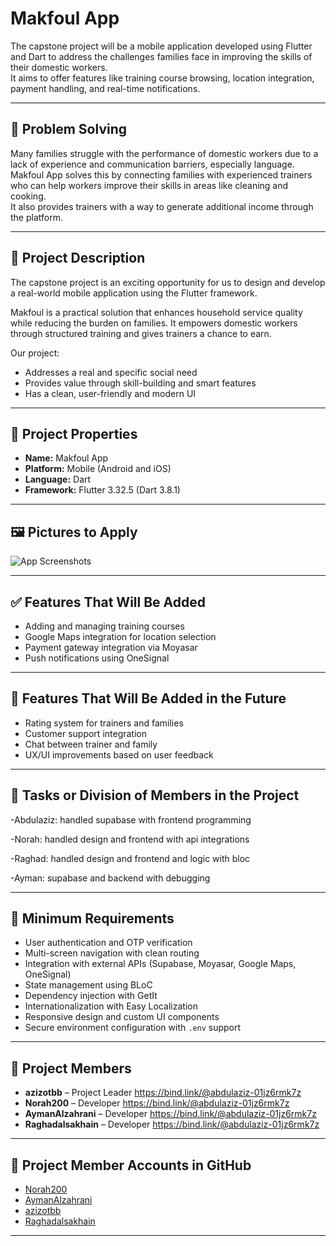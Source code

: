 # Makfoul App

The capstone project will be a mobile application developed using Flutter and Dart to address the challenges families face in improving the skills of their domestic workers.  
It aims to offer features like training course browsing, location integration, payment handling, and real-time notifications.

---

## 🧠 Problem Solving

Many families struggle with the performance of domestic workers due to a lack of experience and communication barriers, especially language.  
Makfoul App solves this by connecting families with experienced trainers who can help workers improve their skills in areas like cleaning and cooking.  
It also provides trainers with a way to generate additional income through the platform.

---

## 📝 Project Description

The capstone project is an exciting opportunity for us to design and develop a real-world mobile application using the Flutter framework.

Makfoul is a practical solution that enhances household service quality while reducing the burden on families. It empowers domestic workers through structured training and gives trainers a chance to earn.

Our project:

- Addresses a real and specific social need  
- Provides value through skill-building and smart features  
- Has a clean, user-friendly and modern UI

---

## 🔧 Project Properties

- **Name:** Makfoul App  
- **Platform:** Mobile (Android and iOS)  
- **Language:** Dart  
- **Framework:** Flutter 3.32.5 (Dart 3.8.1)

---

## 🖼️ Pictures to Apply

![App Screenshots](https://i.imgur.com/Yr0qJSR.png)

---

## ✅ Features That Will Be Added

- Adding and managing training courses  
- Google Maps integration for location selection  
- Payment gateway integration via Moyasar  
- Push notifications using OneSignal

---

## 🚀 Features That Will Be Added in the Future

- Rating system for trainers and families  
- Customer support integration  
- Chat between trainer and family  
- UX/UI improvements based on user feedback

---

## 👥 Tasks or Division of Members in the Project

-Abdulaziz: handled supabase with frontend programming

-Norah: handled design and frontend with api integrations

-Raghad: handled design and frontend and logic with bloc

-Ayman: supabase and backend with debugging


---

## 📌 Minimum Requirements

- User authentication and OTP verification  
- Multi-screen navigation with clean routing  
- Integration with external APIs (Supabase, Moyasar, Google Maps, OneSignal)  
- State management using BLoC  
- Dependency injection with GetIt  
- Internationalization with Easy Localization  
- Responsive design and custom UI components  
- Secure environment configuration with `.env` support

---

## 👤 Project Members

- **azizotbb** – Project Leader
  https://bind.link/@abdulaziz-01jz6rmk7z
- **Norah200** – Developer
  https://bind.link/@abdulaziz-01jz6rmk7z
- **AymanAlzahrani** – Developer
  https://bind.link/@abdulaziz-01jz6rmk7z 
- **Raghadalsakhain** – Developer
  https://bind.link/@abdulaziz-01jz6rmk7z

---

## 🔗 Project Member Accounts in GitHub

- [Norah200](https://github.com/Norah200)  
- [AymanAlzahrani](https://github.com/AymanAlzahrani)  
- [azizotbb](https://github.com/azizotbb)  
- [Raghadalsakhain](https://github.com/Raghadalsakhain)

---
